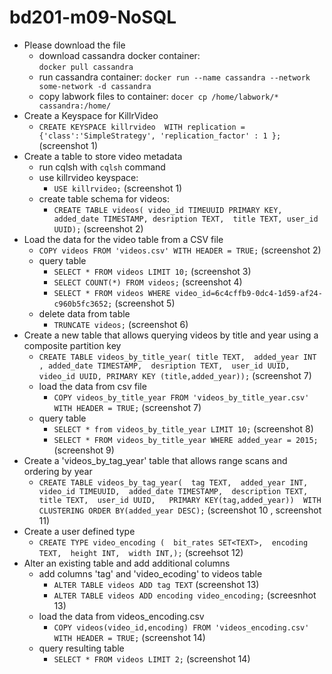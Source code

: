 # bd201-m09-NoSQL
  * Please download the file  
    * download cassandra docker container:  
    `docker pull cassandra`
    * run cassandra container:
    `docker run --name cassandra --network some-network -d cassandra`
    * copy labwork files to container:
    `docer cp /home/labwork/* cassandra:/home/`  
  * Create a Keyspace for KillrVideo
    * `CREATE KEYSPACE killrvideo 
    WITH replication = {'class':'SimpleStrategy', 'replication_factor' : 1 };` (screenshot 1)
  * Create a table to store video metadata 
    * run cqlsh with `cqlsh` command 
    * use killrvideo keyspace:
      * `USE killrvideo;` (screenshot 1)
    * create table schema for videos:  
      * `CREATE TABLE videos(
      video_id TIMEUUID PRIMARY KEY,
      added_date TIMESTAMP,
      desription TEXT, 
      title TEXT, user_id UUID);` (screenshot 2)
  * Load the data for the video table from a CSV file
    * `COPY videos FROM 'videos.csv' WITH HEADER = TRUE;` (screenshot 2)
    * query table  
      * `SELECT * FROM videos LIMIT 10;` (screenshot 3) 
      * `SELECT COUNT(*) FROM videos;` (screenshot 4)
      * `SELECT * FROM videos WHERE video_id=6c4cffb9-0dc4-1d59-af24-c960b5fc3652;` (screenshot 5)
    * delete data from table  
      * `TRUNCATE videos;` (screenshot 6)
  * Create a new table that allows querying videos by title and year using a composite partition key
    * `CREATE TABLE videos_by_title_year(
     title TEXT, 
     added_year INT ,
     added_date TIMESTAMP, 
     desription TEXT, 
     user_id UUID, 
     video_id UUID,
     PRIMARY KEY (title,added_year));` (screenshot 7)
    * load the data from csv file  
      * `COPY videos_by_title_year FROM 'videos_by_title_year.csv' WITH HEADER = TRUE;` (screenshot 7)
    * query table  
      * `SELECT * from videos_by_title_year LIMIT 10;` (screenshot 8)
      * `SELECT * FROM videos_by_title_year WHERE added_year = 2015;` (screenshot 9)  
  * Create a 'videos_by_tag_year' table that allows range scans and ordering by year  
    * `CREATE TABLE videos_by_tag_year( 
        tag TEXT, 
        added_year INT, 
        video_id TIMEUUID, 
        added_date TIMESTAMP, 
        description TEXT, 
        title TEXT, 
        user_id UUID,  
        PRIMARY KEY(tag,added_year)) 
        WITH CLUSTERING ORDER BY(added_year DESC);` (screenshot 10 , screenshot 11) 
  * Create a user defined type  
    * `CREATE TYPE video_encoding ( 
    bit_rates SET<TEXT>, 
    encoding TEXT, 
    height INT, 
    width INT,);` (screehsot 12)
  * Alter an existing table and add additional columns
    * add columns 'tag' and 'video_ecoding' to videos table  
      * `ALTER TABLE videos ADD tag TEXT` (screenshot 13)
      * `ALTER TABLE videos ADD encoding video_encoding;` (screesnhot 13)
    * load the data from videos_encoding.csv
      * `COPY videos(video_id,encoding) FROM 'videos_encoding.csv' WITH HEADER = TRUE;` (screenshot 14)
    * query resulting table
      * `SELECT * FROM videos LIMIT 2;` (screenshot 14)
       